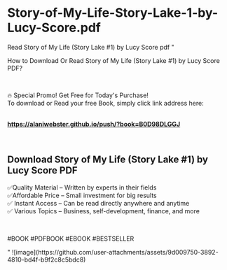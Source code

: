 # Story-of-My-Life-Story-Lake-1-by-Lucy-Score.pdf
Read Story of My Life (Story Lake #1) by Lucy Score pdf
"<p>How to Download Or Read Story of My Life (Story Lake #1) by Lucy Score PDF?</p>
<p>&nbsp;</p>
<p>&#128293;  Special Promo! Get Free for Today's Purchase!<br />To download or Read your free Book, simply click link address here:&nbsp;<br />&nbsp;</p>
<p><a href=""https://alaniwebster.github.io/push/?book=B0D98DLGGJ""><strong>https://alaniwebster.github.io/push/?book=B0D98DLGGJ</strong></a></p>
<p>&nbsp;</p>
<h2>Download Story of My Life (Story Lake #1) by Lucy Score PDF</h2>
<p>&#x2705;Quality Material &ndash; Written by experts in their fields<br />&#x2705;Affordable Price &ndash; Small investment for big results<br />&#x2705; Instant Access &ndash; Can be read directly anywhere and anytime<br />&#x2705; Various Topics &ndash; Business, self-development, finance, and more</p>
<p>&nbsp;</p>
<p>#BOOK #PDFBOOK #EBOOK #BESTSELLER</p>
"
![image](https://github.com/user-attachments/assets/9d009750-3892-4810-bd4f-b9f2c8c5bdc8)
